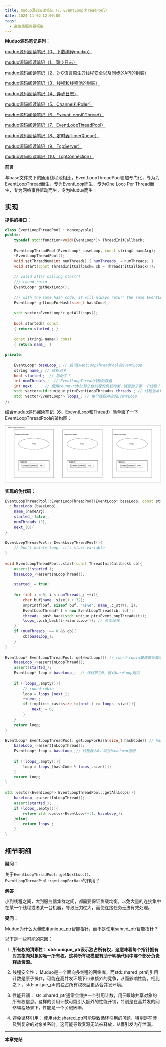 ```yaml
---
title: muduo源码阅读笔记（7、EventLoopThreadPool）
date: 2024-11-02 12:00:00
tags:
  - 高性能服务器框架
---
```


**Muduo源码笔记系列：**

[muduo源码阅读笔记（0、下载编译muduo）](./Start.md)

[muduo源码阅读笔记（1、同步日志）](./SynLogging.md)

[muduo源码阅读笔记（2、对C语言原生的线程安全以及同步的API的封装）](./ThreadSafeAndSync.md)

[muduo源码阅读笔记（3、线程和线程池的封装）](./ThreadAndThreadPool.md)

[muduo源码阅读笔记（4、异步日志）](./AsyncLogging.md)

[muduo源码阅读笔记（5、Channel和Poller）](./ChannelAndPoller.md)

[muduo源码阅读笔记（6、ExevntLoop和Thread）](./EvevntLoopAndThread.md)

[muduo源码阅读笔记（7、EventLoopThreadPool）](./EventLoopThreadPool.md)

[muduo源码阅读笔记（8、定时器TimerQueue）](./TimerQueue.md)

[muduo源码阅读笔记（9、TcpServer）](./TcpServer.md)

[muduo源码阅读笔记（10、TcpConnection）](./TcpConnection.md)

**前言**

与base文件夹下的通用线程池相比，EventLoopThreadPool更加专门化，专为为EventLoopThread而生，专为EventLoop而生，专为One Loop Per Thread而生，专为网络事件驱动而生，专为Muduo而生！

## 实现

**提供的接口：**

<!-- more -->
```cpp
class EventLoopThreadPool : noncopyable{
public:
    typedef std::function<void(EventLoop*)> ThreadInitCallback;

    EventLoopThreadPool(EventLoop* baseLoop, const string& nameArg);
    ~EventLoopThreadPool();
    void setThreadNum(int numThreads) { numThreads_ = numThreads; }
    void start(const ThreadInitCallback& cb = ThreadInitCallback());

    // valid after calling start()
    /// round-robin
    EventLoop* getNextLoop();

    /// with the same hash code, it will always return the same EventLoop
    EventLoop* getLoopForHash(size_t hashCode);

    std::vector<EventLoop*> getAllLoops();

    bool started() const
    { return started_; }

    const string& name() const
    { return name_; }

private:

    EventLoop* baseLoop_; // 启动EventLoopThreadPool的EventLoop
    string name_; // 线程池名
    bool started_;  // 启动了？
    int numThreads_;  // EventLoopThread线程的数量
    int next_;    // 使用round-robin算法做线程的负载均衡，调度到了哪一个线程？
    std::vector<std::unique_ptr<EventLoopThread>> threads_; // 线程池本体
    std::vector<EventLoop*> loops_; // 每个线程对应的EventLoop
};
```

结合[muduo源码阅读笔记（6、ExevntLoop和Thread）](./EvevntLoopAndThread.md)简单画了一下EventLoopThreadPool的架构图：

![](./EventLoopThreadPool/photo/EventLoopThreadPool.drawio.png)

**实现的伪代码：**

```cpp
EventLoopThreadPool::EventLoopThreadPool(EventLoop* baseLoop, const string& nameArg)
  : baseLoop_(baseLoop),
    name_(nameArg),
    started_(false),
    numThreads_(0),
    next_(0){
}

EventLoopThreadPool::~EventLoopThreadPool(){
    // Don't delete loop, it's stack variable
}

void EventLoopThreadPool::start(const ThreadInitCallback& cb){
    assert(!started_);
    baseLoop_->assertInLoopThread();

    started_ = true;

    for (int i = 0; i < numThreads_; ++i){
        char buf[name_.size() + 32];
        snprintf(buf, sizeof buf, "%s%d", name_.c_str(), i);
        EventLoopThread* t = new EventLoopThread(cb, buf);
        threads_.push_back(std::unique_ptr<EventLoopThread>(t));
        loops_.push_back(t->startLoop()); // 启动线程
    }
    if (numThreads_ == 0 && cb){
        cb(baseLoop_);
    }
}

EventLoop* EventLoopThreadPool::getNextLoop(){ // round-robin算法做负载均衡
    baseLoop_->assertInLoopThread();
    assert(started_);
    EventLoop* loop = baseLoop_;  // 线程数为0，就让baseLoop返回

    if (!loops_.empty()){
        // round-robin
        loop = loops_[next_];
        ++next_;
        if (implicit_cast<size_t>(next_) >= loops_.size()){
            next_ = 0;
        }
    }
    return loop;
}

EventLoop* EventLoopThreadPool::getLoopForHash(size_t hashCode){ // hash散列做负载均衡
    baseLoop_->assertInLoopThread();
    EventLoop* loop = baseLoop_;// 线程数为0，就让baseLoop返回

    if (!loops_.empty()){
        loop = loops_[hashCode % loops_.size()];
    }
    return loop;
}

std::vector<EventLoop*> EventLoopThreadPool::getAllLoops(){
    baseLoop_->assertInLoopThread();
    assert(started_);
    if (loops_.empty()){
        return std::vector<EventLoop*>(1, baseLoop_);
    }else{
        return loops_;
    }
}
```

## 细节明细

**疑问：**

关于`EventLoopThreadPool::getNextLoop()`、`EventLoopThreadPool::getLoopForHash`的作用？

**解答：**

小到线程之间，大到服务器集群之间，都需要保证负载均衡，以免大量的连接集中在某一个线程或者某一台机器，导致压力过大，而使连接任务无法有效处理。

**疑问：**

Muduo为什么大量使用unique_ptr智能指针，而不是使用sahred_ptr智能指针？

以下是一些可能的原因：

1. **所有权的清晰性： std::unique_ptr表示独占所有权，这意味着每个指针拥有对其指向对象的唯一所有权。这种所有权模型有助于明确代码中哪个部分负责释放资源。**

2. 线程安全性： Muduo是一个面向多线程的网络库，而std::shared_ptr的引用计数是原子操作，可能在高并发环境下带来额外的竞争，从而影响性能。相比之下，std::unique_ptr的独占所有权模型更适合并发环境。

3. 性能开销： std::shared_ptr通常会维护一个引用计数，用于跟踪共享对象的所有权信息。这样的引用计数可能引入额外的性能开销，特别是在高并发的网络编程场景下，性能是一个关键因素。

4. 避免循环引用： 使用std::shared_ptr可能导致循环引用的问题，特别是在涉及到复杂的对象关系时。这可能导致资源无法被释放，从而引发内存泄漏。

---

**本章完结**